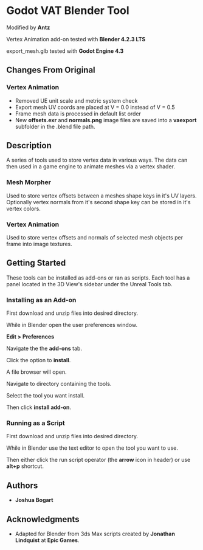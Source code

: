 # Godot VAT Blender Tool

Modified by **Antz**

Vertex Animation add-on tested with **Blender 4.2.3 LTS**

export_mesh.glb tested with **Godot Engine 4.3**

## Changes From Original

### Vertex Animation
* Removed UE unit scale and metric system check
* Export mesh UV coords are placed at V = 0.0 instead of V = 0.5
* Frame mesh data is processed in default list order
* New **offsets.exr** and **normals.png** image files are saved into a **vaexport** subfolder in the .blend file path. 

## Description
A series of tools used to store vertex data in various ways. The data can then used in a game engine to animate meshes via a vertex shader.

### Mesh Morpher
Used to store vertex offsets between a meshes shape keys in it's UV layers. Optionally vertex normals from it's second shape key can be stored in it's vertex colors.

### Vertex Animation
Used to store vertex offsets and normals of selected mesh objects per frame into image textures.

## Getting Started
These tools can be installed as add-ons or ran as scripts. Each tool has a panel located in the 3D View's sidebar under the Unreal Tools tab.

### Installing as an Add-on
First download and unzip files into desired directory.

While in Blender open the user preferences window.

**Edit > Preferences**

Navigate the the **add-ons** tab.

Click the option to **install**.

A file browser will open.

Navigate to directory containing the tools.
    
Select the tool you want install.

Then click **install add-on**.

### Running as a Script
First download and unzip files into desired directory.

While in Blender use the text editor to open the tool you want to use.

Then either click the run script operator (the **arrow** icon in header) or use **alt+p** shortcut.

## Authors

* **Joshua Bogart**

## Acknowledgments
* Adapted for Blender from 3ds Max scripts created by **Jonathan Lindquist** at **Epic Games**.

